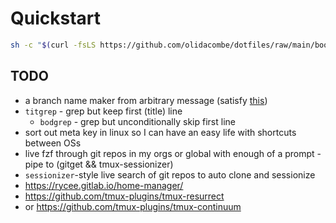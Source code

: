 # Quickstart

```zsh
sh -c "$(curl -fsLS https://github.com/olidacombe/dotfiles/raw/main/bootstrap.sh)"
```

## TODO

+ a branch name maker from arbitrary message (satisfy [this](https://git-scm.com/docs/git-check-ref-format))
+ `titgrep` - grep but keep first (title) line
    - `bodgrep` - grep but unconditionally skip first line
+ sort out meta key in linux so I can have an easy life with shortcuts between OSs
+ live fzf through git repos in my orgs or global with enough of a prompt - pipe to (gitget && tmux-sessionizer)
+ `sessionizer`-style live search of git repos to auto clone and sessionize
+ https://rycee.gitlab.io/home-manager/
+ https://github.com/tmux-plugins/tmux-resurrect
+ or https://github.com/tmux-plugins/tmux-continuum
